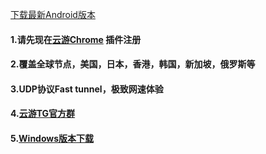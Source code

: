 [下载最新Android版本](https://api.thisyunyou.lol/dl/client/android)

#### 1.请先现在[云游Chrome](https://chrome.google.com/webstore/detail/acalppndomcgdnpeppinbkhmflicaafj) 插件注册 
#### 2.覆盖全球节点，美国，日本，香港，韩国，新加坡，俄罗斯等
#### 3.UDP协议Fast tunnel，极致网速体验
#### 4.[云游TG官方群](https://t.me/+xFmBwrT5YkxmZjRl)
#### 5.[Windows版本下载](https://api.thisyunyou.lol/dl/client/windows)

